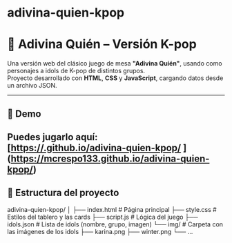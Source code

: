 # adivina-quien-kpop

# 🎯 Adivina Quién – Versión K-pop

Una versión web del clásico juego de mesa **"Adivina Quién"**, usando como personajes a idols de K-pop de distintos grupos.  
Proyecto desarrollado con **HTML**, **CSS** y **JavaScript**, cargando datos desde un archivo JSON.

---

## 🚀 Demo
Puedes jugarlo aquí:  
[[https://<tu-usuario>.github.io/adivina-quien-kpop/](https://<tu-usuario>.github.io/adivina-quien-kpop/)
](https://mcrespo133.github.io/adivina-quien-kpop/)
---

## 📂 Estructura del proyecto
adivina-quien-kpop/
│
├── index.html # Página principal
├── style.css # Estilos del tablero y las cards
├── script.js # Lógica del juego
├── idols.json # Lista de idols (nombre, grupo, imagen)
└── img/ # Carpeta con las imágenes de los idols
  ├── karina.png
  ├── winter.png
  └── ...
